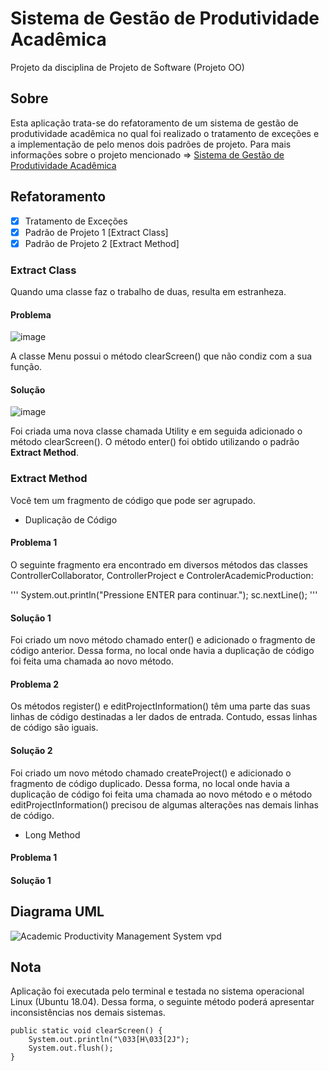 # Sistema de Gestão de Produtividade Acadêmica

Projeto da disciplina de Projeto de Software (Projeto OO)

## Sobre

Esta aplicação trata-se do refatoramento de um sistema de gestão de produtividade acadêmica no qual foi realizado o tratamento de exceções e a implementação de pelo menos dois padrões de projeto.
Para mais informações sobre o projeto mencionado => [Sistema de Gestão de Produtividade Acadêmica](https://github.com/willieny/Academic_Productivity_Management_System)

## Refatoramento

- [x] Tratamento de Exceções
- [x] Padrão de Projeto 1 [Extract Class]
- [x] Padrão de Projeto 2 [Extract Method]

### Extract Class

Quando uma classe faz o trabalho de duas, resulta em estranheza.

#### Problema

![image](https://user-images.githubusercontent.com/32077255/104792467-509e1d00-577d-11eb-921e-0019c23dac04.png)

A classe Menu possui o método clearScreen() que não condiz com a sua função.

#### Solução

![image](https://user-images.githubusercontent.com/32077255/104792436-2c424080-577d-11eb-94d7-7fb83bc120e3.png)

Foi criada uma nova classe chamada Utility e em seguida adicionado o método clearScreen(). 
O método enter() foi obtido utilizando o padrão **Extract Method**.

### Extract Method

Você tem um fragmento de código que pode ser agrupado.

- Duplicação de Código

#### Problema 1

O seguinte fragmento era encontrado em diversos métodos das classes ControllerCollaborator, ControllerProject e ControlerAcademicProduction:

'''
System.out.println("Pressione ENTER para continuar.");
sc.nextLine();
'''

#### Solução 1

Foi criado um novo método chamado enter() e adicionado o fragmento de código anterior. Dessa forma, no local onde havia a duplicação de código foi feita uma chamada ao novo método. 

#### Problema 2

Os métodos register() e editProjectInformation() têm uma parte das suas linhas de código destinadas a ler dados de entrada. Contudo, essas linhas de código são iguais. 

#### Solução 2

Foi criado um novo método chamado createProject() e adicionado o fragmento de código duplicado. Dessa forma, no local onde havia a duplicação de código foi feita uma chamada ao novo método e o método editProjectInformation() precisou de algumas alterações nas demais linhas de código. 

- Long Method

#### Problema 1

#### Solução 1


## Diagrama UML

![Academic Productivity Management System vpd](https://user-images.githubusercontent.com/32077255/104078217-b4fc3200-51fb-11eb-8932-cf35df369e51.png)

## Nota

Aplicação foi executada pelo terminal e testada no sistema operacional Linux (Ubuntu 18.04). Dessa forma, o seguinte método poderá apresentar inconsistências nos demais sistemas.
```
public static void clearScreen() {
	System.out.println("\033[H\033[2J");
	System.out.flush();
}
